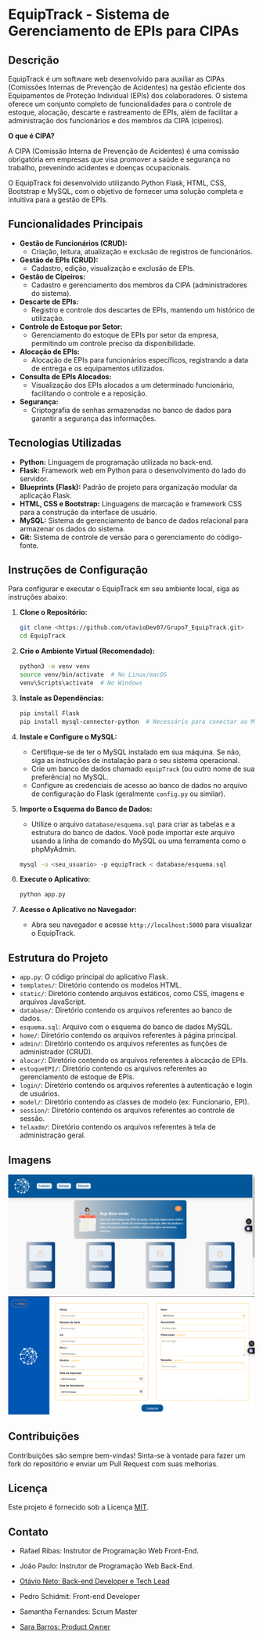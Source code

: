 # EquipTrack - Sistema de Gerenciamento de EPIs para CIPAs

## Descrição

EquipTrack é um software web desenvolvido para auxiliar as CIPAs (Comissões Internas de Prevenção de Acidentes) na gestão eficiente dos Equipamentos de Proteção Individual (EPIs) dos colaboradores. O sistema oferece um conjunto completo de funcionalidades para o controle de estoque, alocação, descarte e rastreamento de EPIs, além de facilitar a administração dos funcionários e dos membros da CIPA (cipeiros).

**O que é CIPA?**

A CIPA (Comissão Interna de Prevenção de Acidentes) é uma comissão obrigatória em empresas que visa promover a saúde e segurança no trabalho, prevenindo acidentes e doenças ocupacionais.

O EquipTrack foi desenvolvido utilizando Python Flask, HTML, CSS, Bootstrap e MySQL, com o objetivo de fornecer uma solução completa e intuitiva para a gestão de EPIs.

## Funcionalidades Principais

*   **Gestão de Funcionários (CRUD):**
    *   Criação, leitura, atualização e exclusão de registros de funcionários.
*   **Gestão de EPIs (CRUD):**
    *   Cadastro, edição, visualização e exclusão de EPIs.
*   **Gestão de Cipeiros:**
    *   Cadastro e gerenciamento dos membros da CIPA (administradores do sistema).
*   **Descarte de EPIs:**
    *   Registro e controle dos descartes de EPIs, mantendo um histórico de utilização.
*   **Controle de Estoque por Setor:**
    *   Gerenciamento do estoque de EPIs por setor da empresa, permitindo um controle preciso da disponibilidade.
*   **Alocação de EPIs:**
    *   Alocação de EPIs para funcionários específicos, registrando a data de entrega e os equipamentos utilizados.
*   **Consulta de EPIs Alocados:**
    *   Visualização dos EPIs alocados a um determinado funcionário, facilitando o controle e a reposição.
*   **Segurança:**
    *   Criptografia de senhas armazenadas no banco de dados para garantir a segurança das informações.

## Tecnologias Utilizadas

*   **Python:** Linguagem de programação utilizada no back-end.
*   **Flask:** Framework web em Python para o desenvolvimento do lado do servidor.
*   **Blueprints (Flask):** Padrão de projeto para organização modular da aplicação Flask.
*   **HTML, CSS e Bootstrap:** Linguagens de marcação e framework CSS para a construção da interface de usuário.
*   **MySQL:** Sistema de gerenciamento de banco de dados relacional para armazenar os dados do sistema.
*   **Git:** Sistema de controle de versão para o gerenciamento do código-fonte.

## Instruções de Configuração

Para configurar e executar o EquipTrack em seu ambiente local, siga as instruções abaixo:

1.  **Clone o Repositório:**

    ```bash
    git clone <https://github.com/otavioDev07/Grupo7_EquipTrack.git>
    cd EquipTrack
    ```

2.  **Crie o Ambiente Virtual (Recomendado):**

    ```bash
    python3 -m venv venv
    source venv/bin/activate  # No Linux/macOS
    venv\Scripts\activate  # No Windows
    ```

3.  **Instale as Dependências:**

    ```bash
    pip install Flask
    pip install mysql-connector-python  # Necessário para conectar ao MySQL
    ```

4.  **Instale e Configure o MySQL:**

    *   Certifique-se de ter o MySQL instalado em sua máquina. Se não, siga as instruções de instalação para o seu sistema operacional.
    *   Crie um banco de dados chamado `equipTrack` (ou outro nome de sua preferência) no MySQL.
    *   Configure as credenciais de acesso ao banco de dados no arquivo de configuração do Flask (geralmente `config.py` ou similar).

5.  **Importe o Esquema do Banco de Dados:**

    *   Utilize o arquivo `database/esquema.sql` para criar as tabelas e a estrutura do banco de dados. Você pode importar este arquivo usando a linha de comando do MySQL ou uma ferramenta como o phpMyAdmin.

    ```bash
    mysql -u <seu_usuario> -p equipTrack < database/esquema.sql
    ```

6.  **Execute o Aplicativo:**

    ```bash
    python app.py
    ```

7.  **Acesse o Aplicativo no Navegador:**

    *   Abra seu navegador e acesse `http://localhost:5000` para visualizar o EquipTrack.

## Estrutura do Projeto
- `app.py`: O código principal do aplicativo Flask.
- `templates/`: Diretório contendo os modelos HTML.
- `static/`: Diretório contendo arquivos estáticos, como CSS, imagens e arquivos JavaScript.
- `database/`: Diretório contendo os arquivos referentes ao banco de dados.
- `esquema.sql`: Arquivo com o esquema do banco de dados MySQL.
- `home/`: Diretório contendo os arquivos referentes à página principal.
- `admin/`: Diretório contendo os arquivos referentes as funções de administrador (CRUD).
- `alocar/`: Diretório contendo os arquivos referentes à alocação de EPIs.
- `estoqueEPI/`: Diretório contendo os arquivos referentes ao gerenciamento de estoque de EPIs.
- `login/`: Diretório contendo os arquivos referentes à autenticação e login de usuários.
- `model/`: Diretório contendo as classes de modelo (ex: Funcionario, EPI).
- `session/`: Diretório contendo os arquivos referentes ao controle de sessão.
- `telaadm/`: Diretório contendo os arquivos referentes à tela de administração geral.

## Imagens
![Tela inicial](static/images/telaInicial.png)
![Tela cadastro de EPI](static/images/cadastroEPI.png)

## Contribuições

Contribuições são sempre bem-vindas! Sinta-se à vontade para fazer um fork do repositório e enviar um Pull Request com suas melhorias.

## Licença

Este projeto é fornecido sob a Licença [MIT](LICENSE).

## Contato
- Rafael Ribas: Instrutor de Programação Web Front-End.
- João Paulo: Instrutor de Programação Web Back-End.

- [Otávio Neto: Back-end Developer e Tech Lead](https://www.linkedin.com/in/ot%C3%A1vio-neto12/)
- Pedro Schidmit: Front-end Developer
- Samantha Fernandes: Scrum Master
- [Sara Barros: Product Owner](https://www.linkedin.com/in/sararesendd/) 
